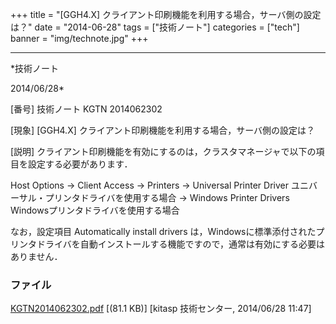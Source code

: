 ﻿+++
title = "[GGH4.X] クライアント印刷機能を利用する場合，サーバ側の設定は？"
date = "2014-06-28"
tags = ["技術ノート"]
categories = ["tech"]
banner = "img/technote.jpg"
+++

-----------------------------------------------------------------------------------------------------------------------------

*技術ノート

2014/06/28*


[番号]
技術ノート KGTN 2014062302

[現象]
[GGH4.X] クライアント印刷機能を利用する場合，サーバ側の設定は？

[説明]
クライアント印刷機能を有効にするのは，クラスタマネージャで以下の項目を設定する必要があります．

Host Options → Client Access → Printers
→ Universal Printer Driver ユニバーサル・プリンタドライバを使用する場合
→ Windows Printer Drivers Windowsプリンタドライバを使用する場合

なお，設定項目 Automatically install drivers
は，Windowsに標準添付されたプリンタドライバを自動インストールする機能ですので，通常は有効にする必要はありません．


### ファイル

 
 


[KGTN2014062302.pdf](http://techreport.kitasp.net/attachments/download/1701/KGTN2014062302.pdf)
 [(81.1 KB)] [kitasp 技術センター, 2014/06/28
11:47]


 


 

